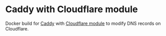 # Caddy with Cloudflare module

Docker build for [Caddy](https://github.com/caddyserver/caddy) with [Cloudflare module](https://github.com/caddy-dns/cloudflare) to modify DNS records on Cloudflare.